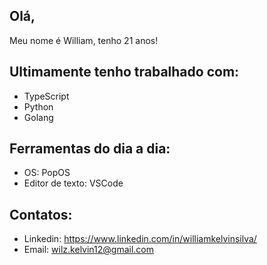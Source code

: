 ##  Olá, 
Meu nome é William, tenho 21 anos!

## Ultimamente tenho trabalhado com:
- TypeScript
- Python
- Golang 

## Ferramentas do dia a dia:
- OS: PopOS
- Editor de texto: VSCode

## Contatos:
- Linkedin: https://www.linkedin.com/in/williamkelvinsilva/
- Email: wilz.kelvin12@gmail.com
